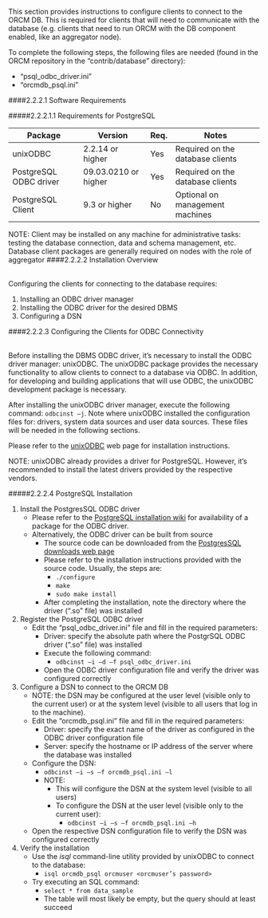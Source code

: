 This section provides instructions to configure clients to connect to the ORCM DB.  This is required for clients that will need to communicate with the database (e.g. clients that need to run ORCM with the DB component enabled, like an aggregator node).

To complete the following steps, the following files are needed (found in the ORCM repository in the “contrib/database” directory):

* “psql_odbc_driver.ini”
* “orcmdb_psql.ini”

####2.2.2.1 Software Requirements

#####2.2.2.1.1 Requirements for PostgreSQL

| Package                | Version              | Req. | Notes |
| ---------------------- | -------------------- | ---- | ------------------------------------------------------------------------------------------------------------------------------------------------------- |
| unixODBC               | 2.2.14 or higher     | Yes  | Required on the database clients |
| PostgreSQL ODBC driver | 09.03.0210 or higher | Yes  | Required on the database clients |
| PostgreSQL Client      | 9.3 or higher        | No   | Optional on management machines |

NOTE: Client may be installed on any machine for administrative tasks: testing the database connection, data and schema management, etc.
Database client packages are generally required on nodes with the role of aggregator
####2.2.2.2 Installation Overview

<br>Configuring the clients for connecting to the database requires:

1. Installing an ODBC driver manager
2. Installing the ODBC driver for the desired DBMS
3. Configuring a DSN

####2.2.2.3 Configuring the Clients for ODBC Connectivity

<br>Before installing the DBMS ODBC driver, it’s necessary to install the ODBC driver manager: unixODBC.  The unixODBC package provides the necessary functionality to allow clients to connect to a database via ODBC.  In addition, for developing and building applications that will use ODBC, the unixODBC development package is necessary.

After installing the unixODBC driver manager, execute the following command: `odbcinst –j`.  Note where unixODBC installed the configuration files for: drivers, system data sources and user data sources.  These files will be needed in the following sections.

Please refer to the [unixODBC](http://www.unixodbc.org/) web page for installation instructions.

NOTE: unixODBC already provides a driver for PostgreSQL.  However, it’s recommended to install the latest drivers provided by the respective vendors.

#####2.2.2.4 PostgreSQL Installation

1. Install the PostgresSQL ODBC driver
    * Please refer to the [PostgreSQL installation wiki](https://wiki.postgresql.org/wiki/Detailed_installation_guides) for availability of a package for the ODBC driver.
    * Alternatively, the ODBC driver can be built from source
        * The source code can be downloaded from the [PostgresSQL downloads web page](http://www.postgresql.org/ftp/odbc/versions/src/)
        * Please refer to the installation instructions provided with the source code.  Usually, the steps are:
            * `./configure`
            * `make`
            * `sudo make install`
        * After completing the installation, note the directory where the driver (“.so” file) was installed
2. Register the PostgreSQL ODBC driver
    * Edit the “psql_odbc_driver.ini” file and fill in the required parameters:
        * Driver: specify the absolute path where the PostgrSQL ODBC driver (“.so” file) was installed
        * Execute the following command:
            * `odbcinst –i –d –f psql_odbc_driver.ini`
        * Open the ODBC driver configuration file and verify the driver was configured correctly
3. Configure a DSN to connect to the ORCM DB
    * NOTE: the DSN may be configured at the user level (visible only to the current user) or at the system level (visible to all users that log in to the machine).
    * Edit the “orcmdb_psql.ini” file and fill in the required parameters:
        * Driver: specify the exact name of the driver as configured in the ODBC driver configuration file
        * Server: specify the hostname or IP address of the server where the database was installed
    * Configure the DSN:
        * `odbcinst –i –s –f orcmdb_psql.ini –l`
        * NOTE:
            * This will configure the DSN at the system level (visible to all users)
            * To configure the DSN at the user level (visible only to the current user):
                * `odbcinst –i –s –f orcmdb_psql.ini –h`
    * Open the respective DSN configuration file to verify the DSN was configured correctly
4. Verify the installation
    * Use the _isql_ command-line utility provided by unixODBC to connect to the database:
        * `isql orcmdb_psql orcmuser <orcmuser’s password>` 
    * Try executing an SQL command:
        * `select * from data_sample`
        * The table will most likely be empty, but the query should at least succeed
